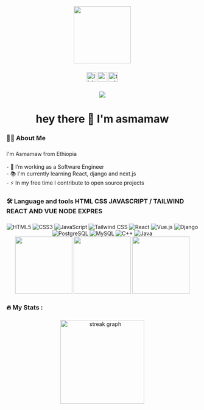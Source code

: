 <div align="center">
  <img height="150" src="https://media.giphy.com/media/M9gbBd9nbDrOTu1Mqx/giphy.gif"  />
</div>

###

<div align="center">
  <img src="https://img.shields.io/static/v1?message=LinkedIn&logo=linkedin&label=&color=0077B5&logoColor=white&labelColor=&style=for-the-badge" height="25" alt="linkedin logo"  />
  <img src="https://img.shields.io/static/v1?message=Youtube&logo=youtube&label=&color=FF0000&logoColor=white&labelColor=&style=for-the-badge" height="25" alt="youtube logo"  />
  <img src="https://img.shields.io/static/v1?message=Twitter&logo=twitter&label=&color=1DA1F2&logoColor=white&labelColor=&style=for-the-badge" height="25" alt="twitter logo"  />
</div>

###

<div align="center">
  <img src="https://visitor-badge.laobi.icu/badge?page_id=maurodesouza.maurodesouza&"  />
</div>

###

<h1 align="center">hey there 👋 I'm asmamaw</h1>

###

<h3 align="left">👩‍💻  About Me</h3>

###

<p align="left">I'm Asmamaw from Ethiopia<br><br>- 🔭 I’m working as a Software Engineer<br>- 📚 I'm currently learning React, django and next.js<br>- ⚡ In my free time I contribute to open source projects</p>

###

<h3 align="left">🛠 Language and tools HTML CSS JAVASCRIPT / TAILWIND REACT AND VUE NODE EXPRES</h3>

###

<div align="center">
  <img src="https://img.shields.io/badge/HTML5-E34F26?logo=html5&logoColor=white" alt="HTML5" />
  <img src="https://img.shields.io/badge/CSS3-1572B6?logo=css3&logoColor=white" alt="CSS3" />
  <img src="https://img.shields.io/badge/JavaScript-F7DF1E?logo=javascript&logoColor=black" alt="JavaScript" />
  <img src="https://img.shields.io/badge/Tailwind_CSS-06B6D4?logo=tailwind-css&logoColor=white" alt="Tailwind CSS" />
  <img src="https://img.shields.io/badge/React-61DAFB?logo=react&logoColor=black" alt="React" />
  <img src="https://img.shields.io/badge/Vue.js-4FC08D?logo=vuedotjs&logoColor=white" alt="Vue.js" />
 <img src="https://img.shields.io/badge/Django-092E20?logo=django&logoColor=white" alt="Django" />
  <img src="https://img.shields.io/badge/PostgreSQL-4169E1?logo=postgresql&logoColor=white" alt="PostgreSQL" />
  <img src="https://img.shields.io/badge/MySQL-4479A1?logo=mysql&logoColor=white" alt="MySQL" />
  <img src="https://img.shields.io/badge/C%2B%2B-00599C?logo=cplusplus&logoColor=white" alt="C++" />
  <img src="https://img.shields.io/badge/Java-007396?logo=java&logoColor=white" alt="Java" />
</div>
<div align="center">
  <img src="https://github-readme-stats.vercel.app/api?username=Asmamaw-kas&show_icons=true&theme=radical" height="150" />
  <img src="https://github-readme-stats.vercel.app/api/top-langs/?username=Asmamaw-kas&layout=compact&theme=radical" height="150" />
  <img src="https://streak-stats.demolab.com?user=Asmamaw-kas&theme=radical" height="150" />
</div>

###

<h3 align="left">🔥   My Stats :</h3>

###

<div align="center">
  <img src="https://streak-stats.demolab.com?user=maurodesouza&locale=en&mode=daily&theme=dark&hide_border=false&border_radius=5&order=3" height="220" alt="streak graph"  />
</div>

###
